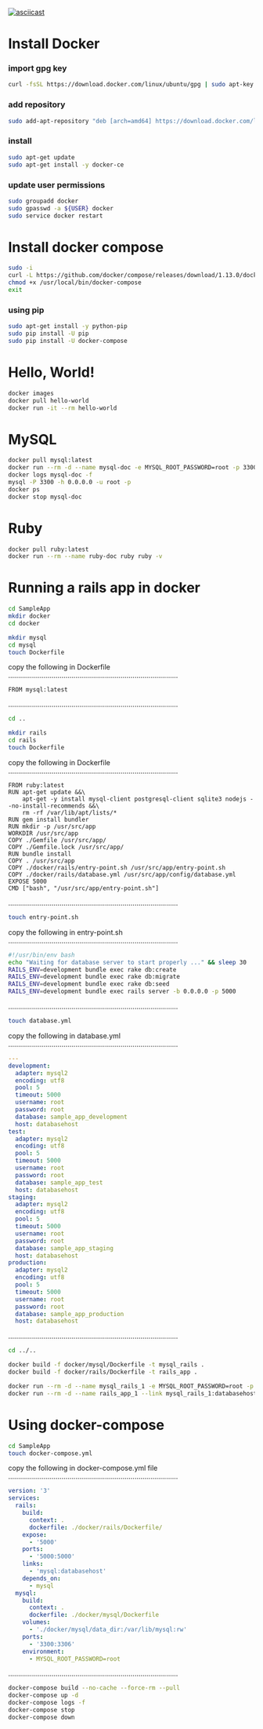 [![asciicast](https://asciinema.org/a/121741.png)](https://asciinema.org/a/121741)

# Install Docker

### import gpg key
```bash
curl -fsSL https://download.docker.com/linux/ubuntu/gpg | sudo apt-key add -
```

### add repository
```bash
sudo add-apt-repository "deb [arch=amd64] https://download.docker.com/linux/ubuntu $(lsb_release -cs) stable"
```

### install
```bash
sudo apt-get update
sudo apt-get install -y docker-ce
```

### update user permissions
```bash
sudo groupadd docker
sudo gpasswd -a ${USER} docker
sudo service docker restart
```

# Install docker compose
```bash
sudo -i
curl -L https://github.com/docker/compose/releases/download/1.13.0/docker-compose-`uname -s`-`uname -m` > /usr/local/bin/docker-compose
chmod +x /usr/local/bin/docker-compose
exit
```

### using pip
```bash
sudo apt-get install -y python-pip
sudo pip install -U pip
sudo pip install -U docker-compose
```

# Hello, World!
```bash
docker images
docker pull hello-world
docker run -it --rm hello-world
```

# MySQL
```bash
docker pull mysql:latest
docker run --rm -d --name mysql-doc -e MYSQL_ROOT_PASSWORD=root -p 3300:3306 mysql
docker logs mysql-doc -f
mysql -P 3300 -h 0.0.0.0 -u root -p
docker ps
docker stop mysql-doc
```
# Ruby
```bash
docker pull ruby:latest
docker run --rm --name ruby-doc ruby ruby -v
```

# Running a rails app in docker
```bash
cd SampleApp
mkdir docker
cd docker

mkdir mysql
cd mysql
touch Dockerfile
```
copy the following in Dockerfile
......................................................................................
```
FROM mysql:latest
```
......................................................................................
```bash
cd ..

mkdir rails
cd rails
touch Dockerfile
```
copy the following in Dockerfile
......................................................................................
```
FROM ruby:latest
RUN apt-get update &&\
    apt-get -y install mysql-client postgresql-client sqlite3 nodejs --no-install-recommends &&\
    rm -rf /var/lib/apt/lists/*
RUN gem install bundler
RUN mkdir -p /usr/src/app
WORKDIR /usr/src/app
COPY ./Gemfile /usr/src/app/
COPY ./Gemfile.lock /usr/src/app/
RUN bundle install
COPY . /usr/src/app
COPY ./docker/rails/entry-point.sh /usr/src/app/entry-point.sh
COPY ./docker/rails/database.yml /usr/src/app/config/database.yml
EXPOSE 5000
CMD ["bash", "/usr/src/app/entry-point.sh"]
```
......................................................................................
```bash
touch entry-point.sh
```
copy the following in entry-point.sh
......................................................................................
```bash
#!/usr/bin/env bash
echo "Waiting for database server to start properly ..." && sleep 30
RAILS_ENV=development bundle exec rake db:create
RAILS_ENV=development bundle exec rake db:migrate
RAILS_ENV=development bundle exec rake db:seed
RAILS_ENV=development bundle exec rails server -b 0.0.0.0 -p 5000
```
......................................................................................
```bash
touch database.yml
```
copy the following in database.yml
......................................................................................
```yaml
---
development:
  adapter: mysql2
  encoding: utf8
  pool: 5
  timeout: 5000
  username: root
  password: root
  database: sample_app_development
  host: databasehost
test:
  adapter: mysql2
  encoding: utf8
  pool: 5
  timeout: 5000
  username: root
  password: root
  database: sample_app_test
  host: databasehost
staging:
  adapter: mysql2
  encoding: utf8
  pool: 5
  timeout: 5000
  username: root
  password: root
  database: sample_app_staging
  host: databasehost
production:
  adapter: mysql2
  encoding: utf8
  pool: 5
  timeout: 5000
  username: root
  password: root
  database: sample_app_production
  host: databasehost
```
......................................................................................
```bash
cd ../..

docker build -f docker/mysql/Dockerfile -t mysql_rails .
docker build -f docker/rails/Dockerfile -t rails_app .

docker run --rm -d --name mysql_rails_1 -e MYSQL_ROOT_PASSWORD=root -p 3300:3306 mysql_rails
docker run --rm -d --name rails_app_1 --link mysql_rails_1:databasehost -p 5000:5000 rails_app
```

# Using docker-compose
```bash
cd SampleApp
touch docker-compose.yml
```
copy the following in docker-compose.yml file
......................................................................................
```yaml
version: '3'
services:
  rails:
    build:
      context: .
      dockerfile: ./docker/rails/Dockerfile/
    expose:
      - '5000'
    ports:
      - '5000:5000'
    links:
      - 'mysql:databasehost'
    depends_on:
      - mysql
  mysql:
    build:
      context: .
      dockerfile: ./docker/mysql/Dockerfile
    volumes:
      - './docker/mysql/data_dir:/var/lib/mysql:rw'
    ports:
      - '3300:3306'
    environment:
      - MYSQL_ROOT_PASSWORD=root
```
......................................................................................
```bash
docker-compose build --no-cache --force-rm --pull
docker-compose up -d
docker-compose logs -f
docker-compose stop
docker-compose down
```

